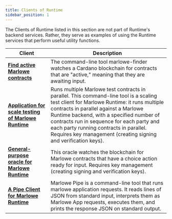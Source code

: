 ```yaml
---
title: Clients of Runtime
sidebar_position: 1
---
```


The Clients of Runtime listed in this section are not part of Runtime's backend services. Rather, they serve as examples of using the Runtime services that perform useful utility functions. 

| Client | Description | 
| --- | --- | 
| **[Find active Marlowe contracts](finder.md)** | The command-line tool marlowe-finder watches a Cardano blockchain for contracts that are "active," meaning that they are awaiting input. | 
| **[Application for scale testing of Marlowe Runtime](scaling.md)** | Runs multiple Marlowe test contracts in parallel. This command-line tool is a scaling test client for Marlowe Runtime: it runs multiple contracts in parallel against a Marlowe Runtime backend, with a specified number of contracts run in sequence for each party and each party running contracts in parallel. Requires key management (creating signing and verification keys). | 
| **[General-purpose oracle for Marlowe Runtime](oracle.md)** | This oracle watches the blockchain for Marlowe contracts that have a choice action ready for input. Requires key management (creating signing and verification keys). | 
| **[A Pipe Client for Marlowe Runtime](pipe.md)** | Marlowe Pipe is a command-line tool that runs marlowe application requests. It reads lines of JSON from standard input, interprets them as Marlowe App requests, executes them, and prints the response JSON on standard output. | 

